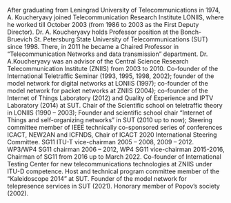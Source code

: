 After graduating from Leningrad University of Telecommunications in 1974, A. Koucheryavy joined Telecommunication Research Institute LONIIS, 
where he worked till October 2003 (from 1986 to 2003 as the First Deputy Director). 
Dr. A. Koucheryavy holds Professor position at the Bonch-Bruevich St. Petersburg State University of Telecommunications (SUT) since 1998.
There, in 2011 he became a Chaired Professor in “Telecommunication Networks and data transmission” department.
Dr. A.Koucheryavy was an advisor of the Central Science Research Telecommunication Institute (ZNIIS) from 2003 to 2010.
Co-founder of the International Teletraffic Seminar (1993, 1995, 1998, 2002); founder of the model network for digital networks at LONIIS (1997); 
co-founder of the model network for packet networks at ZNIIS (2004);
co-founder of the Internet of Things Laboratory (2012) and Quality of Experience and IPTV Laboratory (2014) at SUT. 
Chair of the Scientific school on teletraffic theory in LONIIS (1990 – 2003); 
Founder and scientific school chair “Internet of Things and self-organizing networks” in SUT (2010 up to now); 
Steering committee member of IEEE technically co-sponsored series of conferences ICACT, NEW2AN and ICFNDS, 
Chair of ICACT 2020 International Steering Committee. SG11 ITU-T vice-chairman 2005 – 2008, 2009 – 2012. WP3/WP4 SG11 chairman 2006 – 2012, 
WP4 SG11 vice-chairman 2015-2016, Chairman of SG11 from 2016 up to March 2022. 
Co-founder of International Testing Center for new telecommunications technologies at ZNIIS under ITU-D competence. Host and technical program committee member of the “Kaleidoscope 2014” at SUT. 
Founder of the model network for telepresence services in SUT (2021). Honorary member of Popov’s society (2002).
